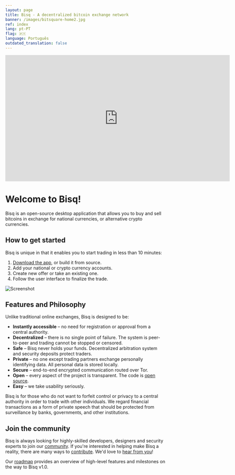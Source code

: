 ```yaml
---
layout: page
title: Bisq - A decentralized bitcoin exchange network
banner: /images/bitsquare-home2.jpg
ref: index
lang: pt-PT
flag: 🇵🇹
language: Português
outdated_translation: false
---
```


<iframe src="https://www.youtube-nocookie.com/embed/jj4x4x1OlAY?rel=0&amp;showinfo=0" width="704" height="396" frameborder="0"  allowfullscreen="allowfullscreen" allow="autoplay; encrypted-media"></iframe>

# Welcome to Bisq!
Bisq is an open-source desktop application that allows you to buy and sell bitcoins in exchange for national currencies, or alternative crypto currencies.

## How to get started

Bisq is unique in that it enables you to start trading in less than 10 minutes:

 1. [Download the app](/downloads/), or build it from source.
 2. Add your national or crypto currency accounts.
 3. Create new offer or take an existing one.
 4. Follow the user interface to finalize the trade.

![Screenshot](/images/app-layers1.png)

## Features and Philosophy

Unlike traditional online exchanges, Bisq is designed to be:

 - **Instantly accessible** – no need for registration or approval from a central authority.
 - **Decentralized** – there is no single point of failure. The system is peer-to-peer and trading cannot be stopped or censored.
 - **Safe** – Bisq never holds your funds. Decentralized arbitration system and security deposits protect traders.
 - **Private** – no one except trading partners exchange personally identifying data. All personal data is stored locally.
 - **Secure** – end-to-end encrypted communication routed over Tor.
 - **Open** – every aspect of the project is transparent. The code is [open source](https://github.com/bisq-network/exchange).
 - **Easy** – we take usability seriously.

Bisq is for those who do not want to forfeit control or privacy to a central authority in order to trade with other individuals. We regard financial transactions as a form of private speech that should be protected from surveillance by banks, governments, and other institutions.

## Join the community

Bisq is always looking for highly-skilled developers, designers and security experts to join our [community](/community/). If you're interested in helping make Bisq a reality, there are many ways to [contribute](https://docs.bisq.network/contributor-checklist.html). We'd love to [hear from you](https://bisq.network/community/)!

Our [roadmap](/roadmap/) provides an overview of high-level features and milestones on the way to Bisq v1.0.
